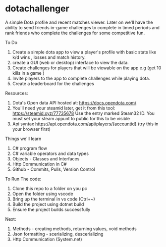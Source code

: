 # dotachallenger
A simple Dota profile and recent matches viewer.  Later on we'll have the ability to send friends in-game challenges to complete in timed periods and rank friends who complete the challenges for some competitive fun.

To Do
1. Create a simple dota app to view a player's profile with basic stats like k/d wins , losses and match history. 
2. create a GUI (web or desktop) interface to view the data. 
3. Create challenges for players that will be viewable on the app e.g (get 10 kills in a game )
4. Invite players to the app to complete challenges while playing dota.
5. Create a leaderboard for the challenges


Resources:
1. Dota's Open data API hosted at: https://docs.opendota.com/
2. You'll need your steamid later, get it from this tool: https://steamid.xyz/77735678
    Use the entry marked Steam32 ID.
    You must set your steam appunt to public for this to be visible
3. Api syntax 
    https://api.opendota.com/api/players/{accountid}   (try this in your browser first)

Things we'll learn
1. C# program flow
2. C# variable operators and data types
3. Objects - Classes and Interfaces
4. Http Communication in C#
5. Github - Commits, Pulls, Version Control


To Run The code:
1. Clone this repo to a folder on you pc
2. Open the folder using vscode
3. Bring up the terminal in vs code (Ctrl+~)
4. Build the project using dotnet build
5. Ensure the project builds successfully


Next:
1. Methods - creating methods, returning values, void methods
2. Json formatting - scerializing, descerializing
3. Http Communication (System.net)